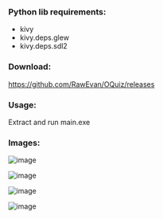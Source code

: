 ### Python lib requirements:
* kivy
* kivy.deps.glew
* kivy.deps.sdl2

### Download:
https://github.com/RawEvan/OQuiz/releases

### Usage:
Extract and run main.exe

### Images:

![image](https://cloud.githubusercontent.com/assets/13704395/24775738/a0541c90-1b50-11e7-8054-b2ecabc6b142.png)


![image](https://cloud.githubusercontent.com/assets/13704395/24775706/8bd05bee-1b50-11e7-8151-b9188e56822f.png)

![image](https://cloud.githubusercontent.com/assets/13704395/24775799/e93177fa-1b50-11e7-8c96-d79481d23ebb.png)

![image](https://cloud.githubusercontent.com/assets/13704395/24775811/f506550a-1b50-11e7-9594-6bcf2b27fc32.png)
